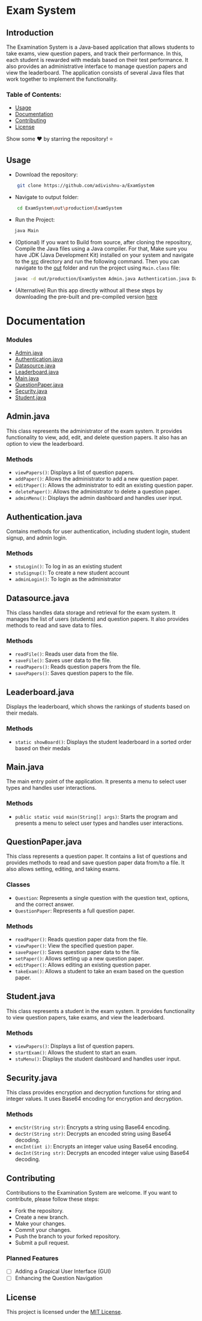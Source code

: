 # Exam System

## Introduction

The Examination System is a Java-based application that allows students to take exams, view question papers, and track their performance. In this, each student is rewarded with medals based on their test performance. It also provides an administrative interface to manage question papers and view the leaderboard. The application consists of several Java files that work together to implement the functionality. 

### Table of Contents:

- [Usage](#usage)
- [Documentation](#documentation)
- [Contributing](#contributing)
- [License](#license)

Show some ❤️ by starring the repository! ⭐️
## Usage

- Download the repository:

```bash
    git clone https://github.com/adivishnu-a/ExamSystem
```

- Navigate to output folder:

```bash
    cd ExamSystem\out\production\ExamSystem
```

- Run the Project:

```bash
   java Main
```

- (Optional) If you want to Build from source, after cloning the repository, Compile the Java files using a Java compiler. For that, Make sure you have JDK (Java Development Kit) installed on your system and navigate to the [src](https://github.com/adivishnu-a/ExamSystem/tree/main/src) directory and run the following command. Then you can navigate to the [out](https://github.com/adivishnu-a/ExamSystem/tree/main/out/production/ExamSystem) folder and run the project using ```Main.class``` file:

```bash
   javac -d out/production/ExamSystem Admin.java Authentication.java Datasource.java Leaderboard.java Main.java QuestionPaper.java Security.java Student.java
```

- (Alternative) Run this app directly without all these steps by downloading the pre-built and pre-compiled version [here](https://github.com/adivishnu-a/ExamSystem/releases/tag/0.1.4)

# Documentation

### Modules

- [Admin.java](#adminjava)
- [Authentication.java](#authenticationjava)
- [Datasource.java](#datasourcejava)
- [Leaderboard.java](#leaderboardjava)
- [Main.java](#mainjava)
- [QuestionPaper.java](#questionpaperjava)
- [Security.java](#securityjava)
- [Student.java](#studentjava)

## Admin.java

This class represents the administrator of the exam system. It provides functionality to view, add, edit, and delete question papers. It also has an option to view the leaderboard.

### Methods

- `viewPapers()`: Displays a list of question papers.
- `addPaper()`: Allows the administrator to add a new question paper.
- `editPaper()`: Allows the administrator to edit an existing question paper.
- `deletePaper()`: Allows the administrator to delete a question paper.
- `adminMenu()`: Displays the admin dashboard and handles user input.

## Authentication.java

Contains methods for user authentication, including student login, student signup, and admin login.

### Methods

- `stuLogin()`: To log in as an existing student
- `stuSignup()`: To create a new student account
- `adminLogin()`: To login as the administrator

## Datasource.java

This class handles data storage and retrieval for the exam system. It manages the list of users (students) and question papers. It also provides methods to read and save data to files.

### Methods

- `readFile()`: Reads user data from the file.
- `saveFile()`: Saves user data to the file.
- `readPapers()`: Reads question papers from the file.
- `savePapers()`: Saves question papers to the file.

## Leaderboard.java

Displays the leaderboard, which shows the rankings of students based on their medals.

### Methods

- `static showBoard()`: Displays the student leaderboard in a sorted order based on their medals

## Main.java

The main entry point of the application. It presents a menu to select user types and handles user interactions.

### Methods

- `public static void main(String[] args)`: Starts the program and presents a menu to select user types and handles user interactions.

## QuestionPaper.java

This class represents a question paper. It contains a list of questions and provides methods to read and save question paper data from/to a file. It also allows setting, editing, and taking exams.

### Classes

- `Question`: Represents a single question with the question text, options, and the correct answer.
- `QuestionPaper`: Represents a full question paper.

### Methods

- `readPaper()`: Reads question paper data from the file.
-  `viewPaper()`: View the specified question paper.
- `savePaper()`: Saves question paper data to the file.
- `setPaper()`: Allows setting up a new question paper.
- `editPaper()`: Allows editing an existing question paper.
- `takeExam()`: Allows a student to take an exam based on the question paper.

## Student.java

This class represents a student in the exam system. It provides functionality to view question papers, take exams, and view the leaderboard.

### Methods

- `viewPapers()`: Displays a list of question papers.
- `startExam()`: Allows the student to start an exam.
- `stuMenu()`: Displays the student dashboard and handles user input.

## Security.java

This class provides encryption and decryption functions for string and integer values. It uses Base64 encoding for encryption and decryption.

### Methods

- `encStr(String str)`: Encrypts a string using Base64 encoding.
- `decStr(String str)`: Decrypts an encoded string using Base64 decoding.
- `encInt(int i)`: Encrypts an integer value using Base64 encoding.
- `decInt(String str)`: Decrypts an encoded integer value using Base64 decoding.

## Contributing

Contributions to the Examination System are welcome. If you want to contribute, please follow these steps:

- Fork the repository.
- Create a new branch.
- Make your changes.
- Commit your changes.
- Push the branch to your forked repository.
- Submit a pull request.

### Planned Features

- [ ] Adding a Grapical User Interface (GUI)
- [ ] Enhancing the Question Navigation

## License

This project is licensed under the [MIT License](LICENSE).
